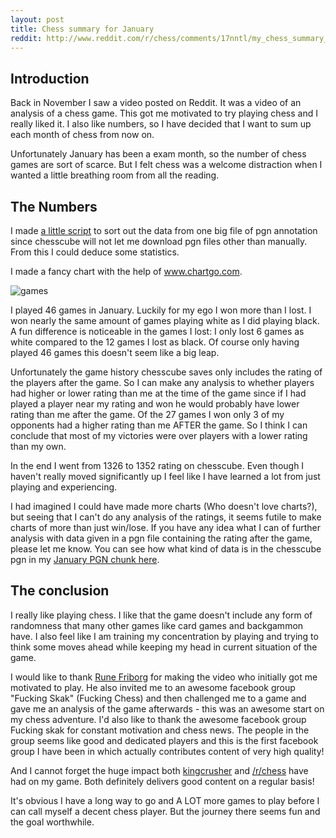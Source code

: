 ```yaml
---
layout: post
title: Chess summary for January
reddit: http://www.reddit.com/r/chess/comments/17nntl/my_chess_summary_for_january/ 
---
```


Introduction
------------

Back in November I saw a video posted on Reddit. It was a video of an analysis of a chess game. This got me motivated to try playing chess and I really liked it. I also like numbers, so I have decided that I want to sum up each month of chess from now on. 

Unfortunately January has been a exam month, so the number of chess games are sort of scarce. But I felt chess was a welcome distraction when I wanted a little breathing room from all the reading.

The Numbers
-----------

I made <a href="https://github.com/madsravn/pgn-divider/blob/master/divider.sh">a little script</a> to sort out the data from one big file of pgn annotation since chesscube will not let me download pgn files other than manually. From this I could deduce some statistics.

I made a fancy chart with the help of <a href="http://www.chartgo.com">www.chartgo.com</a>. 

<img src="http://madsravn.dk/images/chess1.png" alt="games" />

I played 46 games in January. Luckily for my ego I won more than I lost. I won nearly the same amount of games playing white as I did playing black. A fun difference is noticeable in the games I lost: I only lost 6 games as white compared to the 12 games I lost as black. Of course only having played 46 games this doesn't seem like a big leap.

Unfortunately the game history chesscube saves only includes the rating of the players after the game. So I can make any analysis to whether players had higher or lower rating than me at the time of the game since if I had played a player near my rating and won he would probably have lower rating than me after the game. Of the 27 games I won only 3 of my opponents had a higher rating than me AFTER the game. So I think I can conclude that most of my victories were over players with a lower rating than my own.


In the end I went from 1326 to 1352 rating on chesscube. Even though I haven't really moved significantly up I feel like I have learned a lot from just playing and experiencing.

I had imagined I could have made more charts (Who doesn't love charts?), but seeing that I can't do any analysis of the ratings, it seems futile to make charts of more than just win/lose. If you have any idea what I can of further analysis with data given in a pgn file containing the rating after the game, please let me know. You can see how what kind of data is in the chesscube pgn in my <a href="https://github.com/madsravn/pgn-divider/blob/master/january-2013.pgn">January PGN chunk here</a>.

The conclusion
--------------

I really like playing chess. I like that the game doesn't include any form of randomness that many other games like card games and backgammon have. I also feel like I am training my concentration by playing and trying to think some moves ahead while keeping my head in current situation of the game.

I would like to thank <a href="http://www.youtube.com/user/Ruxistico/videos?view=0">Rune Friborg</a> for making the video who initially got me motivated to play. He also invited me to an awesome facebook group "Fucking Skak" (Fucking Chess) and then challenged me to a game and gave me an analysis of the game afterwards - this was an awesome start on my chess adventure. I'd also like to thank the awesome facebook group Fucking skak for constant motivation and chess news. The people in the group seems like good and dedicated players and this is the first facebook group I have been in which actually contributes content of very high quality!

And I cannot forget the huge impact both <a href="http://www.youtube.com/user/kingscrusher">kingcrusher</a> and <a href="http://www.reddit.com/r/chess">/r/chess</a> have had on my game. Both definitely delivers good content on a regular basis!

It's obvious I have a long way to go and A LOT more games to play before I can call myself a decent chess player. But the journey there seems fun and the goal worthwhile.

